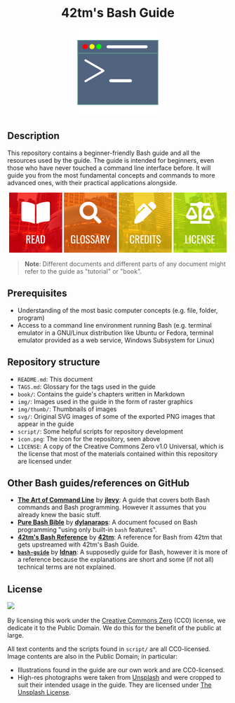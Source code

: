 <h1 align="center">42tm's Bash Guide</h1>

<p align="center">
    <img src="icon.png" width="200" height="200">
</p>

Description
-----------

This repository contains a beginner-friendly Bash guide and all the resources
used by the guide. The guide is intended for beginners, even those who have
never touched a command line interface before. It will guide you from the most
fundamental concepts and commands to more advanced ones, with their practical
applications alongside.

<p align="center">
    <a href="book/\_preamble.md"><img src="img/read-btn.png" width="24%" /></a>
    <a href="book/GLOSSARY.md"><img src="img/glossary-btn.png" width="24%" /></a>
    <a href="CREDITS.md"><img src="img/credits-btn.png" width="24%" /></a>
    <a href="LICENSE"><img src="img/license-btn.png" width="24%" /></a>
</p>

> **Note**: Different documents and different parts of any document might refer
to the guide as "tutorial" or "book".

Prerequisites
-------------

- Understanding of the most basic computer concepts (e.g. file, folder, program)
- Access to a command line environment running Bash (e.g. terminal emulator in
a GNU/Linux distribution like Ubuntu or Fedora, terminal emulator provided as a
web service, Windows Subsystem for Linux)

Repository structure
--------------------

- `README.md`: This document
- `TAGS.md`: Glossary for the tags used in the guide
- `book/`: Contains the guide's chapters written in Markdown
- `img/`: Images used in the guide in the form of raster graphics
- `img/thumb/`: Thumbnails of images
- `svg/`: Original SVG images of some of the exported PNG images that appear in
the guide
- `script/`: Some helpful scripts for repository development
- `icon.png`: The icon for the repository, seen above
- `LICENSE`: A copy of the Creative Commons Zero v1.0 Universal, which is the
license that most of the materials contained within this repository are licensed
under

Other Bash guides/references on GitHub
--------------------------------------

- [**The Art of Command Line**][rr1] by [**jlevy**][rra1]: A guide that covers
both Bash commands and Bash programming. However it assumes that you already
knew the basic stuff.
- [**Pure Bash Bible**][rr2] by [**dylanaraps**][rra2]: A document focused on
Bash programming "using only built-in `bash` features".
- [**42tm's Bash Reference**][rr3] by [**42tm**][rra3]: A reference for Bash
from 42tm that gets upstreamed with 42tm's Bash Guide.
- [**`bash-guide`**][rr4] by [**Idnan**][rra4]: A supposedly guide for Bash,
however it is more of a reference because the explanations are short and some
(if not all) technical terms are not explained.

[rr1]: https://github.com/jlevy/the-art-of-command-line
[rra1]: https://github.com/jlevy
[rr2]: https://github.com/dylanaraps/pure-bash-bible
[rra2]: https://github.com/dylanaraps
[rr3]: https://github.com/42tm/bash-ref
[rra3]: https://github.com/42tm
[rr4]: https://github.com/Idnan/bash-guide
[rra4]: https://github.com/Idnan

License
-------

![](https://mirrors.creativecommons.org/presskit/buttons/88x31/svg/cc-zero.svg)

By licensing this work under the [Creative Commons Zero](LICENSE) (CC0) license,
we dedicate it to the Public Domain. We do this for the benefit of the public at
large.

All text contents and the scripts found in `script/` are all CC0-licensed. Image
contents are also in the Public Domain; in particular:
- Illustrations found in the guide are our own work and are CC0-licensed.
- High-res photographs were taken from [Unsplash](https://unsplash.com/) and
were cropped to suit their intended usage in the guide. They are licensed under
[The Unsplash License](https://unsplash.com/license).
